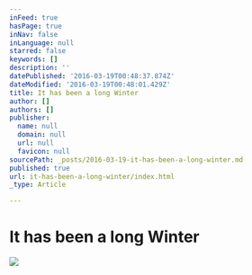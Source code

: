 ```yaml
---
inFeed: true
hasPage: true
inNav: false
inLanguage: null
starred: false
keywords: []
description: ''
datePublished: '2016-03-19T00:48:37.874Z'
dateModified: '2016-03-19T00:48:01.429Z'
title: It has been a long Winter
author: []
authors: []
publisher:
  name: null
  domain: null
  url: null
  favicon: null
sourcePath: _posts/2016-03-19-it-has-been-a-long-winter.md
published: true
url: it-has-been-a-long-winter/index.html
_type: Article

---
```

# It has been a long Winter
![](https://the-grid-user-content.s3-us-west-2.amazonaws.com/7f0378ba-62bc-4e09-976a-74c2223aa23b.jpg)